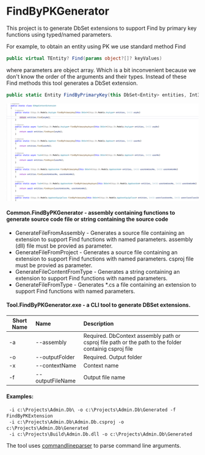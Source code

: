 # FindByPKGenerator
This project is to generate DbSet extensions to support Find by primary key functions using typed/named parameters.

For example, to obtain an entity using PK we use standard method Find
```cs
public virtual TEntity? Find(params object?[]? keyValues)
```

where parameters are object array. Which is a bit inconvenient because we don't know the order of the arguments and their types.
Instead of these Find methods this tool generates a DbSet extension.

```cs
public static Entity FindByPrimaryKey(this DbSet<Entity> entities, Int32 Id)
```


![](/img/screenshot1.png)


#### Common.FindByPKGenerator - assembly containing functions to generate source code file or string containing the source code
 
* GenerateFileFromAssembly -  Generates a source file containing an extension to support Find functions with named parameters. assembly (dll) file must be provied as parameter.
* GenerateFileFromProject - Generates a source file containing an extension to support Find functions with named parameters. csproj file must be provied as parameter.
* GenerateFileContentFromType -  Generates a string containing an extension to support Find functions with named parameters.
* GenerateFileFromType -  Generates *.cs a file containing an extension to support Find functions with named parameters.

#### Tool.FindByPKGenerator.exe - a CLI tool to generate DBSet extensions.

| Short Name   | Name                |Description                        |
|------------- |:--------------------|:----------------------------------|
| -a           | --assembly          | Required. DbContext assembly path or csproj file path or the path to the folder containig csproj file |
| -o           | --outputFolder      | Required. Output folder           |
| -x           | --contextName       | Context name                      |
| -f           | --outputFileName    | Output file name                  |

#### Examples:
```
 -i c:\Projects\Admin.Db\ -o c:\Projects\Admin.Db\Generated -f FindByPKExtension
 -i c:\Projects\Admin.Db\Admin.Db.csproj -o c:\Projects\Admin.Db\Generated
 -i c:\Projects\Build\Admin.Db.dll -o c:\Projects\Admin.Db\Generated
```
    
The tool uses [commandlineparser](https://github.com/commandlineparser/commandline) to parse command line arguments.